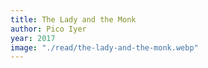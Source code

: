 ```yaml
---
title: The Lady and the Monk
author: Pico Iyer
year: 2017
image: "./read/the-lady-and-the-monk.webp"
---
```

